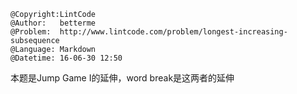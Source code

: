 ```
@Copyright:LintCode
@Author:   betterme
@Problem:  http://www.lintcode.com/problem/longest-increasing-subsequence
@Language: Markdown
@Datetime: 16-06-30 12:50
```

本题是Jump Game I的延伸，word break是这两者的延伸